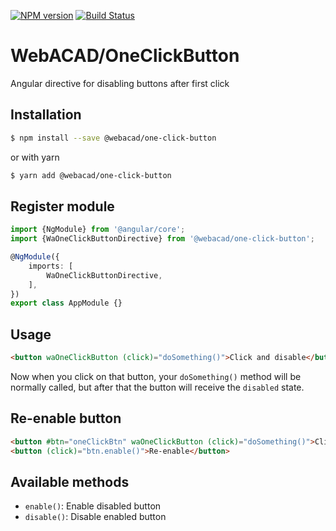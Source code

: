 [![NPM version](https://img.shields.io/npm/v/@webacad/one-click-button.svg?style=flat-square)](https://www.npmjs.com/package/@webacad/one-click-button)
[![Build Status](https://img.shields.io/travis/Web-ACAD/js-one-click-button.svg?style=flat-square)](https://travis-ci.org/Web-ACAD/js-one-click-button)

# WebACAD/OneClickButton

Angular directive for disabling buttons after first click

## Installation

```bash
$ npm install --save @webacad/one-click-button
```

or with yarn

```bash
$ yarn add @webacad/one-click-button
```

## Register module

```typescript
import {NgModule} from '@angular/core';
import {WaOneClickButtonDirective} from '@webacad/one-click-button';

@NgModule({
    imports: [
        WaOneClickButtonDirective,
    ],
})
export class AppModule {}
```

## Usage

```html
<button waOneClickButton (click)="doSomething()">Click and disable</button>
```

Now when you click on that button, your `doSomething()` method will be normally called, but after that the button will 
receive the `disabled` state.

## Re-enable button

```html
<button #btn="oneClickBtn" waOneClickButton (click)="doSomething()">Click and disable</button>
<button (click)="btn.enable()">Re-enable</button>
```

## Available methods

* `enable()`: Enable disabled button
* `disable()`: Disable enabled button
